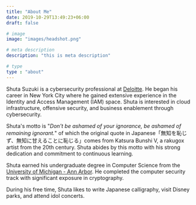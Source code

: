 ```yaml
---
title: "About Me"
date: 2019-10-29T13:49:23+06:00
draft: false

# image
image: "images/headshot.png"

# meta description
description: "this is meta description"

# type
type : "about"
---
```


Shuta Suzuki is a cybersecurity professional at [Deloitte](https://www2.deloitte.com/us/en.html). He began his career in New York City where he gained extensive experience in the Identity and Access Management (IAM) space. Shuta is interested in cloud infrastructure, offensive security, and business enablement through cybersecurity.

Shuta's motto is "*Don't be ashamed of your ignorance, be ashamed of remaining ignorant.*" of which the original quote in Japanese「無知を恥じず、無知に甘えることに恥じる」comes from Katsura Bunshi V, a rakugox artist from the 20th century. Shuta abides by this motto with his strong dedication and commitment to continuous learning.

Shuta earned his undergraduate degree in Computer Science from the [University of Michigan - Ann Arbor](https://umich.edu). He completed the computer security track with significant exposure in cryptography.

During his free time, Shuta likes to write Japanese calligraphy, visit Disney parks, and attend idol concerts.